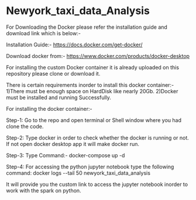 # Newyork_taxi_data_Analysis
 
For Downloading the Docker please refer the installation guide and download link which is below:-

Installation Guide:- https://docs.docker.com/get-docker/

Download docker from:- https://www.docker.com/products/docker-desktop

For installing the custom Docker container it is already uploaded on this repository please clone or download it.

There is certain requirements inorder to install this docker container:-
1)There must be enough space on HardDisk like nearly 20Gb.
2)Docker must be installed and running Successfully.

For installing the docker container:-

Step-1: Go to the repo and open terminal or Shell window where you had clone the code.

Step-2: Type docker in order to check whether the docker is running or not. If not open docker desktop app it will make docker run.

Step-3: Type Command:-  docker-compose up -d

Step-4: For accessing the python jupyter notebook type the following command:  docker logs --tail 50 newyork_taxi_data_analysis

It will provide you the custom link to access the jupyter notebook inorder to work with the spark on python.
